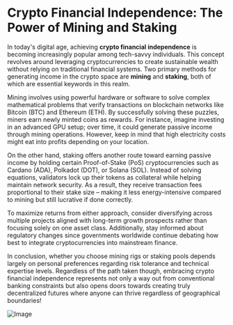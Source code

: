 # Crypto Financial Independence: The Power of Mining and Staking

In today's digital age, achieving **crypto financial independence** is becoming increasingly popular among tech-savvy individuals. This concept revolves around leveraging cryptocurrencies to create sustainable wealth without relying on traditional financial systems. Two primary methods for generating income in the crypto space are **mining** and **staking**, both of which are essential keywords in this realm.

Mining involves using powerful hardware or software to solve complex mathematical problems that verify transactions on blockchain networks like Bitcoin (BTC) and Ethereum (ETH). By successfully solving these puzzles, miners earn newly minted coins as rewards. For instance, imagine investing in an advanced GPU setup; over time, it could generate passive income through mining operations. However, keep in mind that high electricity costs might eat into profits depending on your location.

On the other hand, staking offers another route toward earning passive income by holding certain Proof-of-Stake (PoS) cryptocurrencies such as Cardano (ADA), Polkadot (DOT), or Solana (SOL). Instead of solving equations, validators lock up their tokens as collateral while helping maintain network security. As a result, they receive transaction fees proportional to their stake size – making it less energy-intensive compared to mining but still lucrative if done correctly.

To maximize returns from either approach, consider diversifying across multiple projects aligned with long-term growth prospects rather than focusing solely on one asset class. Additionally, stay informed about regulatory changes since governments worldwide continue debating how best to integrate cryptocurrencies into mainstream finance.

In conclusion, whether you choose mining rigs or staking pools depends largely on personal preferences regarding risk tolerance and technical expertise levels. Regardless of the path taken though, embracing crypto financial independence represents not only a way out from conventional banking constraints but also opens doors towards creating truly decentralized futures where anyone can thrive regardless of geographical boundaries! 

![Image](https://github.com/user-attachments/assets/590b50a7-4459-4e76-8a31-559aed223621)
